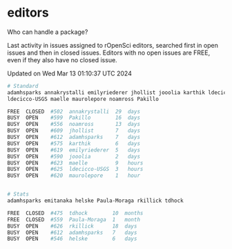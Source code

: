 # editors

Who can handle a package?

Last activity in issues assigned to rOpenSci editors, searched first in open
issues and then in closed issues. Editors with no open issues are FREE, even if
they also have no closed issue.


Updated on Wed Mar 13 01:10:37 UTC 2024

```bash
# Standard
adamhsparks annakrystalli emilyriederer jhollist jooolia karthik ldecicco
ldecicco-USGS maelle maurolepore noamross Pakillo

FREE  CLOSED  #502  annakrystalli  29  days
BUSY  OPEN    #599  Pakillo        16  days
BUSY  OPEN    #556  noamross       13  days
BUSY  OPEN    #609  jhollist       7   days
BUSY  OPEN    #612  adamhsparks    7   days
BUSY  OPEN    #575  karthik        6   days
BUSY  OPEN    #619  emilyriederer  5   days
BUSY  OPEN    #590  jooolia        2   days
BUSY  OPEN    #623  maelle         9   hours
BUSY  OPEN    #625  ldecicco-USGS  3   hours
BUSY  OPEN    #620  maurolepore    1   hour


# Stats
adamhsparks emitanaka helske Paula-Moraga rkillick tdhock

FREE  CLOSED  #475  tdhock        10  months
FREE  CLOSED  #559  Paula-Moraga  1   month
BUSY  OPEN    #626  rkillick      18  days
BUSY  OPEN    #612  adamhsparks   7   days
BUSY  OPEN    #546  helske        6   days
```
